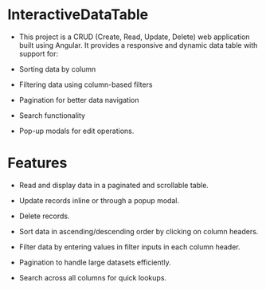 # InteractiveDataTable

- This project is a CRUD (Create, Read, Update, Delete) web application built using Angular. It provides a responsive and dynamic data table with support for:

- Sorting data by column

- Filtering data using column-based filters

- Pagination for better data navigation

- Search functionality

- Pop-up modals for edit operations.

# Features

- Read and display data in a paginated and scrollable table.

- Update records inline or through a popup modal.

- Delete records.

- Sort data in ascending/descending order by clicking on column headers.

- Filter data by entering values in filter inputs in each column header.

- Pagination to handle large datasets efficiently.

- Search across all columns for quick lookups.
